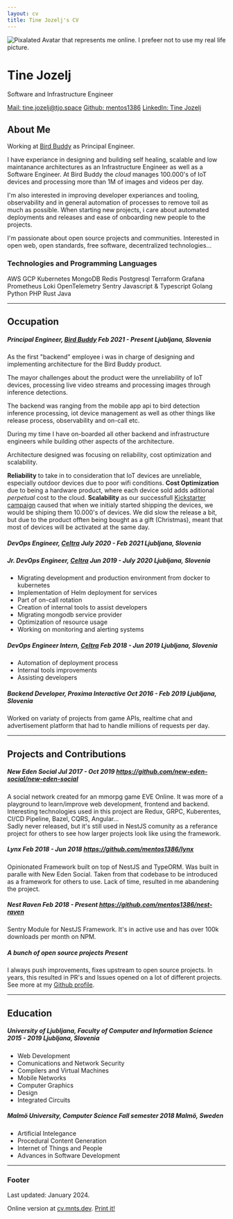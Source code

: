 ```yaml
---
layout: cv
title: Tine Jozelj's CV
---
```


<div id="headline">
    <img
        class="avatar"
        src="https://avatars2.githubusercontent.com/u/1910649?s=460&u=d7ef7a7cd65e644b936e232d61ce21cf2cead047&v=4"
        alt="Pixalated Avatar that represents me online. I prefeer not to use my real life picture."
    />
    <h1 class="title">Tine Jozelj</h1>
    <p class="subtitle">Software and Infrastructure Engineer</p>
</div>

<div id="webaddress">
<a href="mailto:tine.jozelj@tjo.space">Mail: tine.jozelj@tjo.space</a>
<a href="https://github.com/mentos1386">Github: mentos1386</a>
<a href="https://www.linkedin.com/in/tine-jozelj-884398121/">LinkedIn: Tine Jozelj</a>
</div>


## About Me

Working at [Bird Buddy](https://mybirdbuddy.com/) as Principal Engineer.

I have experiance in designing and building self healing, scalable and low maintanance architectures
as an Infrastructure Engineer as well as a Software Engineer. At Bird Buddy the _cloud_ manages
100.000's of IoT devices and processing more than 1M of images and videos per day.

I'm also interested in improving developer experiances and tooling, observability and in general automation of processes
to remove toil as much as possible. When starting new projects, i care about automated deployments and releases and ease
of onboarding new people to the projects.

I'm passionate about open source projects and communities. Interested in open web, open standards,
free software, decentralized technologies...

### Technologies and Programming Languages

<div class="pills">
    <span>AWS</span>
    <span>GCP</span>
    <span>Kubernetes</span>
    <span>MongoDB</span>
    <span>Redis</span>
    <span>Postgresql</span>
    <span>Terraform</span>
    <span>Grafana</span>
    <span>Prometheus</span>
    <span>Loki</span>
    <span>OpenTelemetry</span>
    <span>Sentry</span>
    <span>Javascript & Typescript</span>
    <span>Golang</span>
    <span>Python</span>
    <span>PHP</span>
    <span>Rust</span>
    <span>Java</span>
</div>

---


<h2 class="page-break">Occupation</h2>

<h5>
    <span class="title"><strong>Principal Engineer</strong>, <a href="https://mybirdbuddy.com/">Bird Buddy</a></span>
    <span class="date">Feb 2021 - Present</span>
    <i>Ljubljana, Slovenia</i>
</h5>

As the first "backend" employee i was in charge of designing and implementing architecture for the Bird Buddy product.

The mayor challenges about the product were the unreliability of IoT devices, processing live video streams and processing
images through inference detections.

The backend was ranging from the mobile app api to bird detection inference processing, iot device management as well as
other things like release process, observability and on-call etc.

During my time I have on-boarded all other backend and infrastructure engineers while building other aspects of the architecture.

Architecture designed was focusing on reliability, cost optimization and scalability.

__Reliability__ to take in to consideration that IoT devices are unreliable, especially outdoor devices due to poor wifi conditions.
__Cost Optimization__ due to being a hardware product, where each device sold adds aditional _perpetual_ cost to the cloud.
__Scalability__ as our successfull [Kickstarter campaign](https://www.kickstarter.com/projects/mybirdbuddy/bird-buddy-a-smart-bird-feeder)
caused that when we initialy started shipping the devices, we would be shiping them 10.000's of devices.
We did slow the release a bit, but due to the product offten being bought as a gift (Christmas),
meant that most of devices will be activated at the same day.


<h5>
    <span class="title"><strong>DevOps Engineer</strong>, <a href="https://celtra.com/">Celtra</a></span>
    <span class="date">July 2020 - Feb 2021</span>
    <i>Ljubljana, Slovenia</i>
</h5>

<h5>
    <span class="title"><strong>Jr. DevOps Engineer</strong>, <a href="https://celtra.com/">Celtra</a></span>
    <span class="date">Jun 2019 - July 2020</span>
    <i>Ljubljana, Slovenia</i>
</h5>

 * Migrating development and production environment from docker to kubernetes
 * Implementation of Helm deployment for services
 * Part of on-call rotation
 * Creation of internal tools to assist developers
 * Migrating mongodb service provider
 * Optimization of resource usage
 * Working on monitoring and alerting systems

<h5>
    <span class="title"><strong>DevOps Engineer Intern</strong>, <a href="https://celtra.com/">Celtra</a></span>
    <span class="date">Feb 2018 - Jun 2019</span>
    <i>Ljubljana, Slovenia</i>
</h5>

 * Automation of deployment process
 * Internal tools improvements
 * Assisting developers

<h5>
    <span class="title"><strong>Backend Developer</strong>, Proxima Interactive</span>
    <span class="date">Oct 2016 - Feb 2019</span>
    <i>Ljubljana, Slovenia</i>
</h5>

Worked on variaty of projects from game APIs, realtime chat and advertisement platform that had to handle millions of requests per day.

---

<h2 class="page-break">Projects and Contributions</h2>

<h5>
    <span class="title"><strong>New Eden Social</strong></span>
    <span class="date">Jul 2017 - Oct 2019</span>
    <a href="https://github.com/new-eden-social/new-eden-social">https://github.com/new-eden-social/new-eden-social</a>
</h5>

<p>
A social network created for an mmorpg game EVE Online. It was more of a playground to learn/improve web development, frontend and backend.
Interesting technologies used in this project are Redux, GRPC, Kuberentes, CI/CD Pipeline, Bazel, CQRS, Angular...
<br/>
Sadly never released, but it's still used in NestJS comunity as a referance project for others to see how larger projects look like using
the framework.
</p>

<h5>
    <span class="title"><strong>Lynx</strong></span>
    <span class="date">Feb 2018 - Jun 2018</span>
    <a href="https://github.com/mentos1386/lynx">https://github.com/mentos1386/lynx</a>
</h5>

Opinionated Framework built on top of NestJS and TypeORM. Was built in paralle with New Eden Social.
Taken from that codebase to be introduced as a framework for others to use.
Lack of time, resulted in me abandening the project.

<h5>
    <span class="title"><strong>Nest Raven</strong></span>
    <span class="date">Feb 2018 - Present</span>
    <a href="https://github.com/mentos1386/nest-raven">https://github.com/mentos1386/nest-raven</a>
</h5>

Sentry Module for NestJS Framework. It's in active use and has over 100k downloads per month on NPM.

<h5>
    <span class="title"><strong>A bunch of open source projects</strong></span>
    <span class="date">Present</span>
</h5>

I always push improvements, fixes upstream to open source projects. In years, this resulted in PR's and Issues opened on a lot of different projects.
See more at my [Github profile](https://github.com/mentos1386).



---

## Education

<h5>
    <span class="title"><strong>University of Ljubljana, Faculty of Computer and Information Science</strong></span>
    <span class="date">2015 - 2019</span>
    <i>Ljubljana, Slovenia</i>
</h5>
 
 * Web Development
 * Comunications and Network Security
 * Compilers and Virtual Machines
 * Mobile Networks
 * Computer Graphics
 * Design
 * Integrated Circuits

<h5>
    <span class="title"><strong>Malmö University, Computer Science</strong></span>
    <span class="date">Fall semester 2018</span>
    <i>Malmö, Sweden</i>
</h5>

 * Artificial Intelegance
 * Procedural Content Generation
 * Internet of Things and People
 * Advances in Software Development

---

### Footer

Last updated: January 2024.

Online version at [cv.mnts.dev](https://cv.mnts.dev). <a class="print-it" href="javascript:if(window.print)window.print()">Print it!</a>

